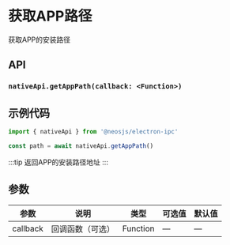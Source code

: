 # 获取APP路径 <BadgeTip text="异步" type="green"></BadgeTip>
获取APP的安装路径

## API
### `nativeApi.getAppPath(callback: <Function>)`
### 

## 示例代码
```js
import { nativeApi } from '@neosjs/electron-ipc'

const path = await nativeApi.getAppPath()
```
:::tip
返回APP的安装路径地址
:::

## 参数

| 参数 | 说明    | 类型   | 可选值 | 默认值 |
| ---- | ------- | ------ | ------ | ------ |
| callback | 回调函数（可选） | Function | —      | —      |
